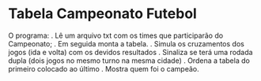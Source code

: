 # Tabela Campeonato Futebol

O programa:
.  Lê um arquivo txt com os times que participarão do Campeonato;
.  Em seguida monta a tabela.
.  Simula os cruzamentos dos jogos (ida e volta) com os devidos resultados
.  Sinaliza se terá uma rodada dupla (dois jogos no mesmo turno na mesma cidade)
.  Ordena a tabela do primeiro colocado ao último
.  Mostra quem foi o campeão.



